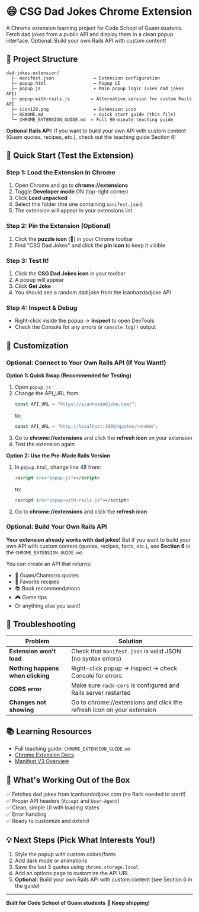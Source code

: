 # 😄 CSG Dad Jokes Chrome Extension

A Chrome extension learning project for Code School of Guam students. Fetch dad jokes from a public API and display them in a clean popup interface. Optional: Build your own Rails API with custom content!

## 📁 Project Structure

```
dad-jokes-extension/
  ├─ manifest.json               ← Extension configuration
  ├─ popup.html                  ← Popup UI
  ├─ popup.js                    ← Main popup logic (uses dad jokes API)
  ├─ popup-with-rails.js        ← Alternative version for custom Rails API
  ├─ icon128.png                 ← Extension icon
  ├─ README.md                   ← Quick start guide (this file)
  └─ CHROME_EXTENSION_GUIDE.md  ← Full 90-minute teaching guide
```

**Optional Rails API:** If you want to build your own API with custom content (Guam quotes, recipes, etc.), check out the teaching guide Section 6!

## 🚀 Quick Start (Test the Extension)

### Step 1: Load the Extension in Chrome

1. Open Chrome and go to **chrome://extensions**
2. Toggle **Developer mode** ON (top-right corner)
3. Click **Load unpacked**
4. Select this folder (the one containing `manifest.json`)
5. The extension will appear in your extensions list

### Step 2: Pin the Extension (Optional)

1. Click the **puzzle icon** (🧩) in your Chrome toolbar
2. Find "CSG Dad Jokes" and click the **pin icon** to keep it visible

### Step 3: Test It!

1. Click the **CSG Dad Jokes icon** in your toolbar
2. A popup will appear
3. Click **Get Joke**
4. You should see a random dad joke from the icanhazdadjoke API

### Step 4: Inspect & Debug

- Right-click inside the popup → **Inspect** to open DevTools
- Check the Console for any errors or `console.log()` output

## 🔧 Customization

### Optional: Connect to Your Own Rails API (If You Want!)

**Option 1: Quick Swap (Recommended for Testing)**

1. Open `popup.js`
2. Change the API_URL from:
   ```javascript
   const API_URL = "https://icanhazdadjoke.com/";
   ```
   to:
   ```javascript
   const API_URL = "http://localhost:3000/quotes/random";
   ```
3. Go to **chrome://extensions** and click the **refresh icon** on your extension
4. Test the extension again

**Option 2: Use the Pre-Made Rails Version**

1. In `popup.html`, change line 48 from:
   ```html
   <script src="popup.js"></script>
   ```
   to:
   ```html
   <script src="popup-with-rails.js"></script>
   ```
2. Go to **chrome://extensions** and click the **refresh icon**

### Optional: Build Your Own Rails API

**Your extension already works with dad jokes!** But if you want to build your own API with custom content (quotes, recipes, facts, etc.), see **Section 6** in the `CHROME_EXTENSION_GUIDE.md`.

You can create an API that returns:
- 🌴 Guam/Chamorro quotes
- 🍝 Favorite recipes
- 📚 Book recommendations
- 🎮 Game tips
- Or anything else you want!

## 🐛 Troubleshooting

| Problem | Solution |
|---------|----------|
| **Extension won't load** | Check that `manifest.json` is valid JSON (no syntax errors) |
| **Nothing happens when clicking** | Right-click popup → Inspect → check Console for errors |
| **CORS error** | Make sure `rack-cors` is configured and Rails server restarted |
| **Changes not showing** | Go to chrome://extensions and click the refresh icon on your extension |

## 📚 Learning Resources

- Full teaching guide: `CHROME_EXTENSION_GUIDE.md`
- [Chrome Extension Docs](https://developer.chrome.com/docs/extensions/mv3/)
- [Manifest V3 Overview](https://developer.chrome.com/docs/extensions/mv3/intro/)

## 🎯 What's Working Out of the Box

✅ Fetches dad jokes from icanhazdadjoke.com (no Rails needed to start!)  
✅ Proper API headers (`Accept` and `User-Agent`)  
✅ Clean, simple UI with loading states  
✅ Error handling  
✅ Ready to customize and extend  

## 💡 Next Steps (Pick What Interests You!)

1. Style the popup with custom colors/fonts
2. Add dark mode or animations
3. Save the last 3 quotes using `chrome.storage.local`
4. Add an options page to customize the API URL
5. **Optional:** Build your own Rails API with custom content (see Section 6 in the guide)

---

**Built for Code School of Guam students** 🌴 **Keep shipping!**

